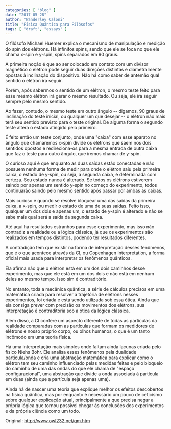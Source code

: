 ```yaml
---
categories: [ "blog" ]
date: "2017-05-28"
author: "Wanderley Caloni"
title: "Física Quântica para Filósofos"
tags: [ "draft", "essays" ]
---
```

O filósofo Michael Huemer explica o mecanismo de manipulação e medição do spin dos elétrons. Há infinitos spins, sendo que ele se foca no que ele chama x-spin e y-spin, spins separados em 90 graus.

A primeira noção é que ao ser colocado em contato com um divisor magnético o elétron pode seguir duas direções distintas e diametralmente opostas à inclinação do dispositivo. Não há como saber de antemão qual sentido o elétron irá seguir.

Porém, após sabermos o sentido de um elétron, o mesmo teste feito para esse mesmo elétron irá gerar o mesmo resultado. Ou seja, ele irá seguir sempre pelo mesmo sentido.

Ao fazer, contudo, o mesmo teste em outro ângulo -- digamos, 90 graus de inclinação do teste inicial, ou qualquer um que desejar -- o elétron não mais terá seu sentido previsto para o teste original. De alguma forma o segundo teste altera o estado atingido pelo primeiro.

É feito então um teste conjunto, onde uma "caixa" com esse aparato no ângulo que chamaremos x-spin divide os elétrons que saem nos dois sentidos opostos e redireciona-os para a mesma entrada de outra caixa que faz o teste para outro ângulo, que iremos chamar de y-spin.

O curioso aqui é que enquanto as duas saídas estão conectadas e não possuem nenhuma forma de medir para onde o elétron saiu pela primeira caixa, o estado de y-spin, ou seja, a segunda caixa, é determinada com certeza. Seu estado nunca é alterado. Se todos os elétrons estiverem saindo por apenas um sentido y-spin no começo do experimento, todos continuarão saindo pelo mesmo sentido após passar por ambas as caixas.

Mais curioso é quando se resolve bloquear uma das saídas da primeira caixa, a x-spin, ou medir o estado de uma de suas saídas. Feito isso, qualquer um dos dois e apenas um, o estado de y-spin é alterado e não se sabe mais qual será a saída da segunda caixa.

Até aqui há resultados estranhos para esse experimento, mas isso não contradiz a realidade ou a lógica clássica, já que os experimentos são realizados em tempos distintos, podendo ter resultados diferentes.

A contradição tem que existir na forma de interpretação desses fenômenos, que é o que acontece através da CI, ou Copenhagen Interpretation, a forma oficial mais usada para interpretar os fenômenos quânticos.

Ela afirma não que o elétron está em um dos dois caminhos desse experimento, mas que ele está em um dos dois e não está em nenhum deles ao mesmo tempo. Isso sim é contraditório.

No entanto, toda a mecânica quântica, a série de cálculos precisos em uma matemática criada para resolver a trajetória de elétrons nesses experimentos, foi criada e está sendo utilizada sob essa ótica. Ainda que ela consiga prever com precisão os movimentos dos elétrons, sua interpretação é contraditória sob a ótica da lógica clássica.

Além disso, a CI confere um aspecto diferente de todas as partículas da realidade comparadas com as partículas que formam os medidores de elétrons e nosso próprio corpo, ou olhos humanos, o que é um tanto incômodo em uma teoria física.

Há uma interpretação mais simples onde faltam ainda lacunas criada pelo físico Niehs Bohr. Ele analisa esses fenômenos pela dualidade partícula/onda e cria uma abstração matemática para explicar como o elétron tem seu caminho influenciado pelas medidas feitas e pelo bloqueio do caminho de uma das ondas do que ele chama de "espaço configuracional", uma abstração que divide a onda associada à partícula em duas (ainda que a partícula seja apenas uma).

Ainda há de nascer uma teoria que explique melhor os efeitos descobertos na física quântica, mas por enquanto é necessário um pouco de ceticismo sobre qualquer explicação atual, principalmente a que precisa negar a própria lógica que tornou possível chegar às conclusões dos experimentos e da própria ciência como um todo.

Original: http://www.owl232.net/qm.htm
